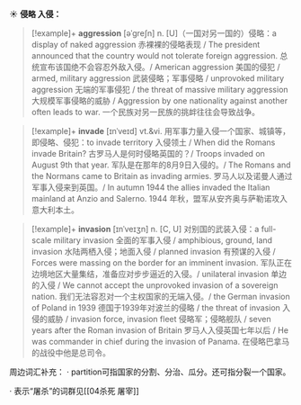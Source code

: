 ☀ <span class="category">**侵略 入侵：**</span>
>[!example]+ <span class="vocabulary">**aggression**</span> [əˈgreʃn]
> <span class="definition">n. [U]（一国对另一国的）侵略：</span>a display of naked aggression 赤裸裸的侵略表现 / The president announced that the country would not tolerate foreign aggression. 总统宣布该国绝不会容忍外敌入侵。/ American aggression 美国的侵犯 / armed, military aggression 武装侵略；军事侵略 / unprovoked military aggression 无端的军事侵犯 / the threat of massive military aggression 大规模军事侵略的威胁 / Aggression by one nationality against another often leads to war. 一个民族对另一民族的挑衅往往会导致战争。
           
>[!example]+ <span class="vocabulary">**invade**</span> [ɪnˈveɪd]
> <span class="definition">vt.&vi. 用军事力量入侵一个国家、城镇等，即侵略、侵犯：</span>to invade territory 入侵领土 / When did the Romans invade Britain? 古罗马人是何时侵略英国的？/ Troops invaded on August 9th that year. 军队是在那年的8月9日入侵的。/ The Romans and the Normans came to Britain as invading armies. 罗马人以及诺曼人通过军事入侵来到英国。/ In autumn 1944 the allies invaded the Italian mainland at Anzio and Salerno. 1944 年秋，盟军从安齐奥与萨勒诺攻入意大利本土。
         
>[!example]+ <span class="vocabulary">**invasion**</span> [ɪnˈveɪʒn]
> <span class="definition">n. [C, U] 对别国的武装入侵：</span>a full-scale military invasion 全面的军事入侵 / amphibious, ground, land invasion 水陆两栖入侵；地面入侵 / planned invasion 有预谋的入侵 / Forces were massing on the border for an imminent invasion. 军队正在边境地区大量集结，准备应对步步逼近的入侵。/ unilateral invasion 单边的入侵 / We cannot accept the unprovoked invasion of a sovereign nation. 我们无法容忍对一个主权国家的无端入侵。/ the German invasion of Poland in 1939 德国于1939年对波兰的侵略 / the threat of invasion 入侵的威胁 / invasion force, invasion fleet 侵略军；侵略舰队 / seven years after the Roman invasion of Britain 罗马人入侵英国七年以后 / He was commander in chief during the invasion of Panama. 在侵略巴拿马的战役中他是总司令。

周边词汇补充：
· partition可指国家的分割、分治、瓜分。还可指分裂一个国家。

· 表示“屠杀”的词群见[[04杀死 屠宰]]


